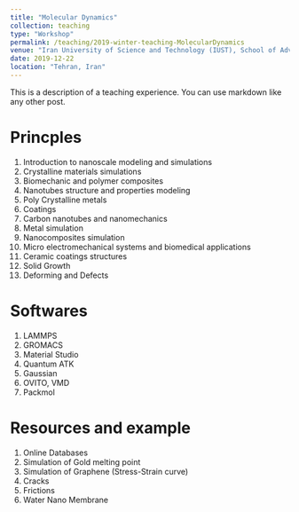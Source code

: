 ```yaml
---
title: "Molecular Dynamics"
collection: teaching
type: "Workshop"
permalink: /teaching/2019-winter-teaching-MolecularDynamics
venue: "Iran University of Science and Technology (IUST), School of Advanced Sciences"
date: 2019-12-22
location: "Tehran, Iran"
---
```


This is a description of a teaching experience. You can use markdown like any other post.

Princples
======
1.  Introduction to nanoscale modeling and simulations
2.  Crystalline materials simulations
3.  Biomechanic and polymer composites
4.  Nanotubes structure and properties modeling
5.  Poly Crystalline metals
6.  Coatings
7.  Carbon nanotubes and nanomechanics
8.  Metal simulation
9.  Nanocomposites simulation
10. Micro electromechanical systems and biomedical applications
11. Ceramic coatings structures
12. Solid Growth
13. Deforming and Defects
	
Softwares
======
1. LAMMPS
2. GROMACS
3. Material Studio
4. Quantum ATK
5. Gaussian
6. OVITO, VMD
7. Packmol

Resources and example
======
1. Online Databases
2. Simulation of Gold melting point
3. Simulation of Graphene (Stress-Strain curve)
4. Cracks
5. Frictions
6. Water Nano Membrane